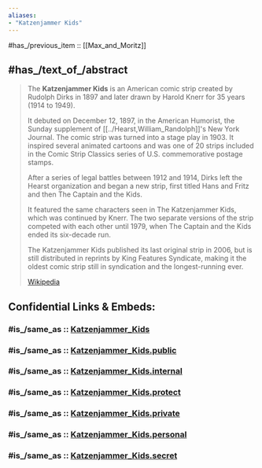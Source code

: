 ```yaml
---
aliases:
- "Katzenjammer Kids"
---
```


#has_/previous_item :: [[Max_and_Moritz]] 

## #has_/text_of_/abstract 

> The **Katzenjammer Kids** is an American comic strip created by Rudolph Dirks in 1897 
> and later drawn by Harold Knerr for 35 years (1914 to 1949). 
> 
> It debuted on December 12, 1897, in the American Humorist, 
> the Sunday supplement of [[../Hearst,William_Randolph]]'s New York Journal. 
> The comic strip was turned into a stage play in 1903. 
> It inspired several animated cartoons and was one of 20 strips 
> included in the Comic Strip Classics series of U.S. commemorative postage stamps.
>
> After a series of legal battles between 1912 and 1914, Dirks left the Hearst organization 
> and began a new strip, first titled Hans and Fritz and then The Captain and the Kids. 
> 
> It featured the same characters seen in The Katzenjammer Kids, which was continued by Knerr. 
> The two separate versions of the strip competed with each other until 1979, 
> when The Captain and the Kids ended its six-decade run. 
> 
> The Katzenjammer Kids published its last original strip in 2006, 
> but is still distributed in reprints by King Features Syndicate, 
> making it the oldest comic strip still in syndication and the longest-running ever.
>
> [Wikipedia](https://en.wikipedia.org/wiki/The%20Katzenjammer%20Kids)


## Confidential Links & Embeds: 

### #is_/same_as :: [Katzenjammer_Kids](Katzenjammer_Kids.md) 

### #is_/same_as :: [Katzenjammer_Kids.public](/_public/Society/Communication/Media/Book/Author/Busch,Wilhelm/Katzenjammer_Kids.public.md) 

### #is_/same_as :: [Katzenjammer_Kids.internal](/_internal/Society/Communication/Media/Book/Author/Busch,Wilhelm/Katzenjammer_Kids.internal.md) 

### #is_/same_as :: [Katzenjammer_Kids.protect](/_protect/Society/Communication/Media/Book/Author/Busch,Wilhelm/Katzenjammer_Kids.protect.md) 

### #is_/same_as :: [Katzenjammer_Kids.private](/_private/Society/Communication/Media/Book/Author/Busch,Wilhelm/Katzenjammer_Kids.private.md) 

### #is_/same_as :: [Katzenjammer_Kids.personal](/_personal/Society/Communication/Media/Book/Author/Busch,Wilhelm/Katzenjammer_Kids.personal.md) 

### #is_/same_as :: [Katzenjammer_Kids.secret](/_secret/Society/Communication/Media/Book/Author/Busch,Wilhelm/Katzenjammer_Kids.secret.md)

